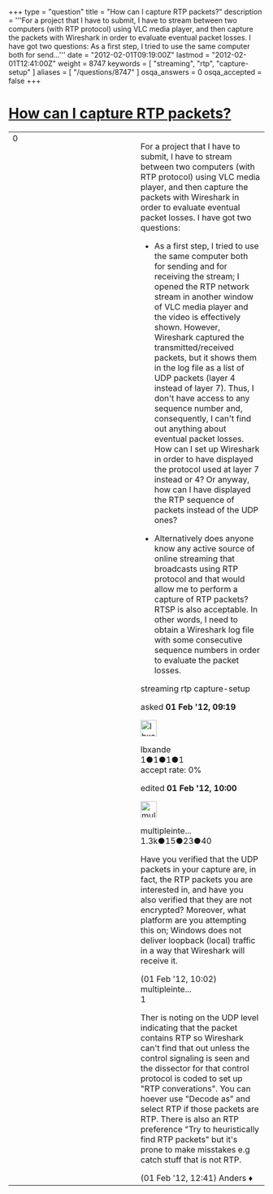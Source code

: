 +++
type = "question"
title = "How can I capture RTP packets?"
description = '''For a project that I have to submit, I have to stream between two computers (with RTP protocol) using VLC media player, and then capture the packets with Wireshark in order to evaluate eventual packet losses. I have got two questions:   As a first step, I tried to use the same computer both for send...'''
date = "2012-02-01T09:19:00Z"
lastmod = "2012-02-01T12:41:00Z"
weight = 8747
keywords = [ "streaming", "rtp", "capture-setup" ]
aliases = [ "/questions/8747" ]
osqa_answers = 0
osqa_accepted = false
+++

<div class="headNormal">

# [How can I capture RTP packets?](/questions/8747/how-can-i-capture-rtp-packets)

</div>

<div id="main-body">

<div id="askform">

<table id="question-table" style="width:100%;"><colgroup><col style="width: 50%" /><col style="width: 50%" /></colgroup><tbody><tr class="odd"><td style="width: 30px; vertical-align: top"><div class="vote-buttons"><span id="post-8747-upvote" class="ajax-command post-vote up" rel="nofollow" title="I like this post (click again to cancel)"> </span><div id="post-8747-score" class="post-score" title="current number of votes">0</div><span id="post-8747-downvote" class="ajax-command post-vote down" rel="nofollow" title="I dont like this post (click again to cancel)"> </span> <span id="favorite-mark" class="ajax-command favorite-mark" rel="nofollow" title="mark/unmark this question as favorite (click again to cancel)"> </span><div id="favorite-count" class="favorite-count"></div></div></td><td><div id="item-right"><div class="question-body"><p>For a project that I have to submit, I have to stream between two computers (with RTP protocol) using VLC media player, and then capture the packets with Wireshark in order to evaluate eventual packet losses. I have got two questions:</p><ul><li><p>As a first step, I tried to use the same computer both for sending and for receiving the stream; I opened the RTP network stream in another window of VLC media player and the video is effectively shown. However, Wireshark captured the transmitted/received packets, but it shows them in the log file as a list of UDP packets (layer 4 instead of layer 7). Thus, I don't have access to any sequence number and, consequently, I can't find out anything about eventual packet losses. How can I set up Wireshark in order to have displayed the protocol used at layer 7 instead or 4? Or anyway, how can I have displayed the RTP sequence of packets instead of the UDP ones?</p></li><li><p>Alternatively does anyone know any active source of online streaming that broadcasts using RTP protocol and that would allow me to perform a capture of RTP packets? RTSP is also acceptable. In other words, I need to obtain a Wireshark log file with some consecutive sequence numbers in order to evaluate the packet losses.</p></li></ul></div><div id="question-tags" class="tags-container tags"><span class="post-tag tag-link-streaming" rel="tag" title="see questions tagged &#39;streaming&#39;">streaming</span> <span class="post-tag tag-link-rtp" rel="tag" title="see questions tagged &#39;rtp&#39;">rtp</span> <span class="post-tag tag-link-capture-setup" rel="tag" title="see questions tagged &#39;capture-setup&#39;">capture-setup</span></div><div id="question-controls" class="post-controls"></div><div class="post-update-info-container"><div class="post-update-info post-update-info-user"><p>asked <strong>01 Feb '12, 09:19</strong></p><img src="https://secure.gravatar.com/avatar/85ded1c61204e1d2a00b056af84e378b?s=32&amp;d=identicon&amp;r=g" class="gravatar" width="32" height="32" alt="lbxande&#39;s gravatar image" /><p><span>lbxande</span><br />
<span class="score" title="1 reputation points">1</span><span title="1 badges"><span class="badge1">●</span><span class="badgecount">1</span></span><span title="1 badges"><span class="silver">●</span><span class="badgecount">1</span></span><span title="1 badges"><span class="bronze">●</span><span class="badgecount">1</span></span><br />
<span class="accept_rate" title="Rate of the user&#39;s accepted answers">accept rate:</span> <span title="lbxande has no accepted answers">0%</span></p></div><div class="post-update-info post-update-info-edited"><p><span> edited <strong>01 Feb '12, 10:00</strong> </span></p><img src="https://secure.gravatar.com/avatar/fe1cf996b30e896dc95ca3cd47ac7406?s=32&amp;d=identicon&amp;r=g" class="gravatar" width="32" height="32" alt="multipleinterfaces&#39;s gravatar image" /><p><span>multipleinte...</span><br />
<span class="score" title="1321 reputation points"><span>1.3k</span></span><span title="15 badges"><span class="badge1">●</span><span class="badgecount">15</span></span><span title="23 badges"><span class="silver">●</span><span class="badgecount">23</span></span><span title="40 badges"><span class="bronze">●</span><span class="badgecount">40</span></span></p></div></div><div id="comments-container-8747" class="comments-container"><span id="8749"></span><div id="comment-8749" class="comment"><div id="post-8749-score" class="comment-score"></div><div class="comment-text"><p>Have you verified that the UDP packets in your capture are, in fact, the RTP packets you are interested in, and have you also verified that they are not encrypted? Moreover, what platform are you attempting this on; Windows does not deliver loopback (local) traffic in a way that Wireshark will receive it.</p></div><div id="comment-8749-info" class="comment-info"><span class="comment-age">(01 Feb '12, 10:02)</span> <span class="comment-user userinfo">multipleinte...</span></div></div><span id="8757"></span><div id="comment-8757" class="comment"><div id="post-8757-score" class="comment-score">1</div><div class="comment-text"><p>Ther is noting on the UDP level indicating that the packet contains RTP so Wireshark can't find that out unless the control signaling is seen and the dissector for that control protocol is coded to set up "RTP converations". You can hoever use "Decode as" and select RTP if those packets are RTP. There is also an RTP preference "Try to heuristically find RTP packets" but it's prone to make misstakes e.g catch stuff that is not RTP.</p></div><div id="comment-8757-info" class="comment-info"><span class="comment-age">(01 Feb '12, 12:41)</span> <span class="comment-user userinfo">Anders ♦</span></div></div></div><div id="comment-tools-8747" class="comment-tools"></div><div class="clear"></div><div id="comment-8747-form-container" class="comment-form-container"></div><div class="clear"></div></div></td></tr></tbody></table>

</div>

</div>

